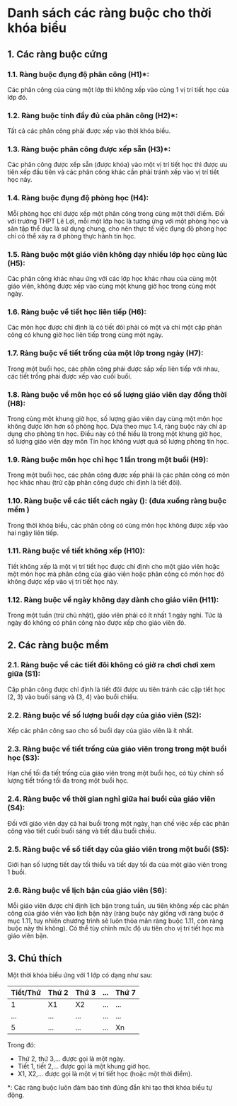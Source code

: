 # **Danh sách các ràng buộc cho thời khóa biểu**

## **1. Các ràng buộc cứng**

### __1.1. Ràng buộc đụng độ phân công (H1)*:__
Các phân công của cùng một lớp thì không xếp vào cùng 1 vị trí tiết học của lớp đó.

### __1.2. Ràng buộc tính đầy đủ của phân công (H2)*:__
Tất cả các phân công phải được xếp vào thời khóa biểu.

### __1.3. Ràng buộc phân công được xếp sẵn (H3)*:__
Các phân công được xếp sẵn (được khóa) vào một vị trí tiết học thì được ưu tiên xếp đầu tiên và các phân công khác cần phải tránh xếp vào vị trí tiết học này.

### **1.4. Ràng buộc đụng độ phòng học (H4):**
Mỗi phòng học chỉ được xếp một phân công trong cùng một thời điểm. Đối với trường THPT Lê Lợi, mỗi một lớp học là tương ứng với một phòng học và sân tập thể dục là sử dụng chung, cho nên thực tế việc đụng độ phòng học chỉ có thể xảy ra ở phòng thực hành tin học.

### **1.5. Ràng buộc một giáo viên không dạy nhiều lớp học cùng lúc (H5):**
Các phân công khác nhau ứng với các lớp học khác nhau của cùng một giáo viên, không được xếp vào cùng một khung giờ học trong cùng một ngày.

### **1.6. Ràng buộc về tiết học liên tiếp (H6):**
Các môn học được chỉ định là có tiết đôi phải có một và chỉ một cặp phân công có khung giờ học liên tiếp trong cùng một ngày.

### **1.7. Ràng buộc về tiết trống của một lớp trong ngày (H7):**
Trong một buổi học, các phân công phải được sắp xếp liên tiếp với nhau, các tiết trống phải được xếp vào cuối buổi.

### **1.8. Ràng buộc về môn học có số lượng giáo viên dạy đồng thời (H8):**
Trong cùng một khung giờ học, số lượng giáo viên dạy cùng một môn học không được lớn hơn số phòng học. Dựa theo mục 1.4, ràng buộc này chỉ áp dụng cho phòng tin học. Điều này có thể hiểu là trong một khung giờ học, số lượng giáo viên dạy môn Tin học không vượt quá số lượng phòng tin học.

### **1.9. Ràng buộc môn học chỉ học 1 lần trong một buổi (H9):**
Trong một buổi học, các phân công được xếp phải là các phân công có môn học khác nhau (trừ cặp phân công được chỉ định là tiết đôi).

### **1.10. Ràng buộc về các tiết cách ngày ():** (đưa xuống ràng buộc mềm )
Trong thời khóa biểu, các phân công có cùng môn học không được xếp vào hai ngày liên tiếp.

### **1.11. Ràng buộc về tiết không xếp (H10):**
Tiết không xếp là một vị trí tiết học được chỉ định cho một giáo viên hoặc một môn học mà phân công của giáo viên hoặc phân công có môn học đó không được xếp vào vị trí tiết học này.

### **1.12. Ràng buộc về ngày không dạy dành cho giáo viên (H11):**
Trong một tuần (trừ chủ nhật), giáo viên phải có ít nhất 1 ngày nghỉ. Tức là ngày đó không có phân công nào được xếp cho giáo viên đó.

## **2. Các ràng buộc mềm**

### **2.1. Ràng buộc về các tiết đôi không có giờ ra chơi chơi xem giữa (S1):**
Cặp phân công được chỉ định là tiết đôi được ưu tiên tránh các cặp tiết học (2, 3) vào buổi sáng và (3, 4) vào buổi chiểu.

### **2.2. Ràng buộc về số lượng buổi dạy của giáo viên (S2):**
Xếp các phân công sao cho số buổi dạy của giáo viên là ít nhất.

### **2.3. Ràng buộc về tiết trống của giáo viên trong trong một buổi học (S3):**
Hạn chế tối đa tiết trống của giáo viên trong một buổi học, có tùy chỉnh số lượng tiết trống tối đa trong một buổi học.

### **2.4. Ràng buộc về thời gian nghỉ giữa hai buổi của giáo viên (S4):**
Đối với giáo viên dạy cả hai buổi trong một ngày, hạn chế việc xếp các phân công vào tiết cuối buổi sáng và tiết đầu buổi chiều.

### **2.5. Ràng buộc về số tiết dạy của giáo viên trong một buổi (S5):**
Giới hạn số lượng tiết dạy tối thiểu và tiết dạy tối đa của một giáo viên trong 1 buổi.

### **2.6. Ràng buộc về lịch bận của giáo viên (S6):**
Mỗi giáo viên được chỉ định lịch bận trong tuần, ưu tiên không xếp các phân công của giáo viên vào lịch bận này (ràng buộc này giống với ràng buộc ở mục 1.11, tuy nhiên chương trình sẽ luôn thỏa mãn ràng buộc 1.11, còn ràng buộc này thì không). Có thể tùy chỉnh mức độ ưu tiên cho vị trí tiết học mà giáo viên bận.

## **3. Chú thích**

Một thời khóa biểu ứng với 1 lớp có dạng như sau:

|Tiết/Thứ|Thứ 2|Thứ 3|...|Thứ 7|
|--------|-----|-----|---|-----|
|1|X1|X2|...|...|
|...|...|...|...|...|
|5|...|...|...|Xn|

Trong đó:
- Thứ 2, thứ 3,... được gọi là một ngày.
- Tiết 1, tiết 2,... được gọi là một khung giờ học.
- X1, X2,... được gọi là một vị trí tiết học (hoặc một thời điểm).

*: Các ràng buộc luôn đảm bảo tính đúng đắn khi tạo thời khóa biểu tự động.
